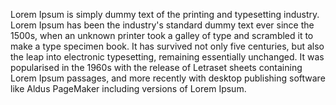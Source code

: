 Lorem Ipsum is simply dummy text of the printing and typesetting
 industry. Lorem Ipsum has been the industry's standard dummy text ever
  since the 1500s, when an unknown printer took a galley of type and 
  scrambled it to make a type specimen book. It has survived not only 
  five centuries, but also the leap into electronic typesetting, 
  remaining essentially unchanged. It was popularised in the 1960s with
   the release of Letraset sheets containing Lorem Ipsum passages, and 
   more recently with desktop publishing software like Aldus PageMaker 
   including versions of Lorem Ipsum.
   